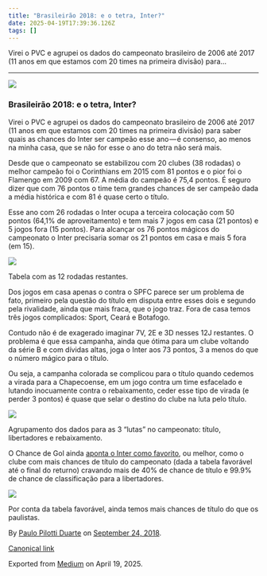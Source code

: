 ```yaml
---
title: "Brasileirão 2018: e o tetra, Inter?"
date: 2025-04-19T17:39:36.126Z
tags: []
---
```


Virei o PVC e agrupei os dados do campeonato brasileiro de 2006 até 2017 (11 anos em que estamos com 20 times na primeira divisão) para…

* * *

![](https://cdn-images-1.medium.com/max/2560/1*g7vbizy7U6Ro_evkoCB3ig.jpeg)

### Brasileirão 2018: e o tetra, Inter?

Virei o PVC e agrupei os dados do campeonato brasileiro de 2006 até 2017 (11 anos em que estamos com 20 times na primeira divisão) para saber quais as chances do Inter ser campeão esse ano — é consenso, ao menos na minha casa, que se não for esse o ano do tetra não será mais.

Desde que o campeonato se estabilizou com 20 clubes (38 rodadas) o melhor campeão foi o Corinthians em 2015 com 81 pontos e o pior foi o Flamengo em 2009 com 67. A média do campeão é 75,4 pontos. É seguro dizer que com 76 pontos o time tem grandes chances de ser campeão dada a média histórica e com 81 é quase certo o título.

Esse ano com 26 rodadas o Inter ocupa a terceira colocação com 50 pontos (64,1% de aproveitamento) e tem mais 7 jogos em casa (21 pontos) e 5 jogos fora (15 pontos). Para alcançar os 76 pontos mágicos do campeonato o Inter precisaria somar os 21 pontos em casa e mais 5 fora (em 15).

![](https://cdn-images-1.medium.com/max/800/1*Oc9frn8dpjrKHBwQiVTe8w.png)

Tabela com as 12 rodadas restantes.

Dos jogos em casa apenas o contra o SPFC parece ser um problema de fato, primeiro pela questão do título em disputa entre esses dois e segundo pela rivalidade, ainda que mais fraca, que o jogo traz. Fora de casa temos três jogos complicados: Sport, Ceará e Botafogo.

Contudo não é de exagerado imaginar 7V, 2E e 3D nesses 12J restantes. O problema é que essa campanha, ainda que ótima para um clube voltando da série B e com dívidas altas, joga o Inter aos 73 pontos, 3 a menos do que o número mágico para o título.

Ou seja, a campanha colorada se complicou para o título quando cedemos a virada para a Chapecoense, em um jogo contra um time esfacelado e lutando inocuamente contra o rebaixamento, ceder esse tipo de virada (e perder 3 pontos) é quase que selar o destino do clube na luta pelo título.

![](https://cdn-images-1.medium.com/max/800/1*OohtePXYxZBE9KvQLYC9Xw.png)

Agrupamento dos dados para as 3 “lutas” no campeonato: título, libertadores e rebaixamento.

O Chance de Gol ainda [aponta o Inter como favorito](https://www.chancedegol.com.br/br18.htm), ou melhor, como o clube com mais chances de título do campeonato (dada a tabela favorável até o final do returno) cravando mais de 40% de chance de título e 99.9% de chance de classificação para a libertadores.

![](https://cdn-images-1.medium.com/max/800/1*p3Vn-0HGEb2xwDsMlSzBvg.png)

Por conta da tabela favorável, ainda temos mais chances de título do que os paulistas.

By [Paulo Pilotti Duarte](https://medium.com/@paulopilotti) on [September 24, 2018](https://medium.com/p/cdadf8cb483f).

[Canonical link](https://medium.com/@paulopilotti/brasileir%C3%A3o-2018-e-o-tetra-inter-cdadf8cb483f)

Exported from [Medium](https://medium.com) on April 19, 2025.